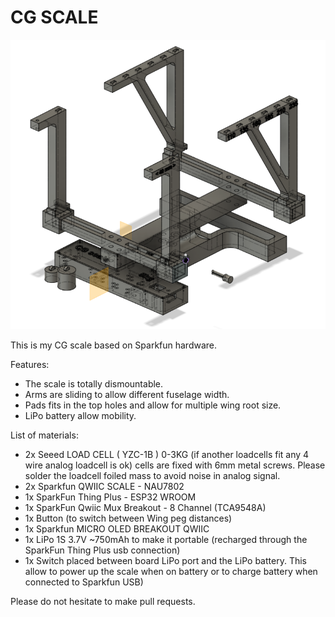 # CG SCALE

![alt text](https://github.com/tkristner/CG_SCALE/blob/main/CG_scale_render.png?raw=true)

This is my CG scale based on Sparkfun hardware.

Features:
- The scale is totally dismountable.
- Arms are sliding to allow different fuselage width.
- Pads fits in the top holes and allow for multiple wing root size.
- LiPo battery allow mobility.


List of materials:
- 2x Seeed LOAD CELL ( YZC-1B ) 0-3KG (if another loadcells fit any 4 wire analog loadcell is ok) cells are fixed with 6mm metal screws. Please solder the loadcell foiled mass to avoid noise in analog signal.
- 2x Sparkfun QWIIC SCALE - NAU7802
- 1x SparkFun Thing Plus - ESP32 WROOM
- 1x SparkFun Qwiic Mux Breakout - 8 Channel (TCA9548A)
- 1x Button (to switch between Wing peg distances)
- 1x Sparkfun MICRO OLED BREAKOUT QWIIC
- 1x LiPo 1S 3.7V ~750mAh to make it portable (recharged through the SparkFun Thing Plus usb connection)
- 1x Switch placed between board LiPo port and the LiPo battery. This allow to power up the scale when on battery or to charge battery when connected to Sparkfun USB)



Please do not hesitate to make pull requests.
